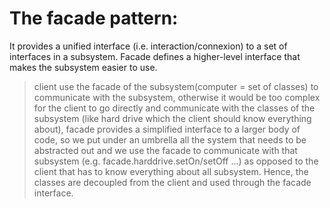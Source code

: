 # The facade pattern: 
It provides a unified interface (i.e. interaction/connexion) to a set of interfaces in a subsystem.
Facade defines a higher-level interface that makes the subsystem easier to use.
	 
>  client use the facade of the subsystem(computer = set of classes) to communicate with the subsystem, otherwise it would be too complex for the client to go directly and communicate with the classes of the subsystem (like hard drive which the client should know everything about), facade provides a simplified interface to a larger body of code, so we put under an umbrella all the system that needs to be abstracted out and we use the facade to communicate with that subsystem (e.g. facade.harddrive.setOn/setOff ...) as opposed to the client that has to know everything about all subsystem. Hence, the classes are decoupled from the client and used through the facade interface.
